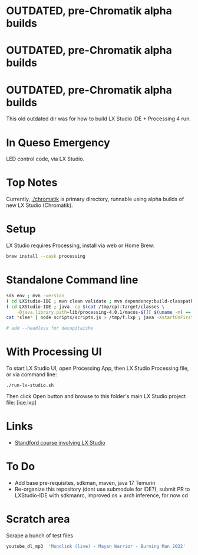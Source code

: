 # OUTDATED, pre-Chromatik alpha builds
# OUTDATED, pre-Chromatik alpha builds
# OUTDATED, pre-Chromatik alpha builds

This old outdated dir was for how to build LX Studio IDE + Processing 4 run.

# In Queso Emergency

LED control code, via LX Studio.

# Top Notes

Currently, [./chromatik](./chromatik/) is primary directory, runnable using alpha builds of new
LX Studio (Chromatik).

# Setup

LX Studio requires Processing, install via web or Home Brew:
```bash
brew install --cask processing
```

# Standalone Command line

```bash
sdk env ; mvn -version
( cd LXStudio-IDE ; mvn clean validate ; mvn dependency:build-classpath install -Dmdep.outputFile=/tmp/cp )
( cd LXStudio-IDE ; java -cp $(cat /tmp/cp):target/classes \
    -Djava.library.path=lib/processing-4.0.1/macos-$([[ $(uname -m) == "arm64" ]] && echo "aarch64" || uname -m) heronarts.lx.app.LXStudioApp ../iqe.lxp )
cat *slee* | node scripts/scripts.js > /tmp/f.lxp ; java -XstartOnFirstThread -cp glxs*.jar heronarts.lx.studio.Chromatik /tmp/f.lxp

# add --headless for decapitaishe
```

# With Processing UI

To start LX Studio UI, open Processing App, then LX Studio Processing file,
or via command line:
```
./run-lx-studio.sh
```

Then click Open button and browse to this folder's main LX Studio project file: [iqe.lxp]

# Links
- [Standford course involving LX Studio](https://code.stanford.edu/plevis/ee185/-/tree/master/software/FlightGui)

# To Do
- Add base pre-requisites, sdkman, maven, java 17 Temurin
- Re-organize this repository (dont use submodule for IDE?), submit PR to LXStudio-IDE with sdkmanrc, improved os + arch inference, for now cd

# Scratch area

Scrape a bunch of test files
```bash
youtube_dl_mp3  'Monolink (live) - Mayan Warrior - Burning Man 2022'  'Keinemusik Mayan Bruning Man'  'ed sheeran bad habits'  'Chill EDM Slow Dance Mix'  'SLOW TRANCE • Downtempo EDM Background Track'  'dua lipa levitating'  "dua don't "  "dua new rules "  "lady gaga poker face " '120 bpm metronome' '126 bpm metronome'
```